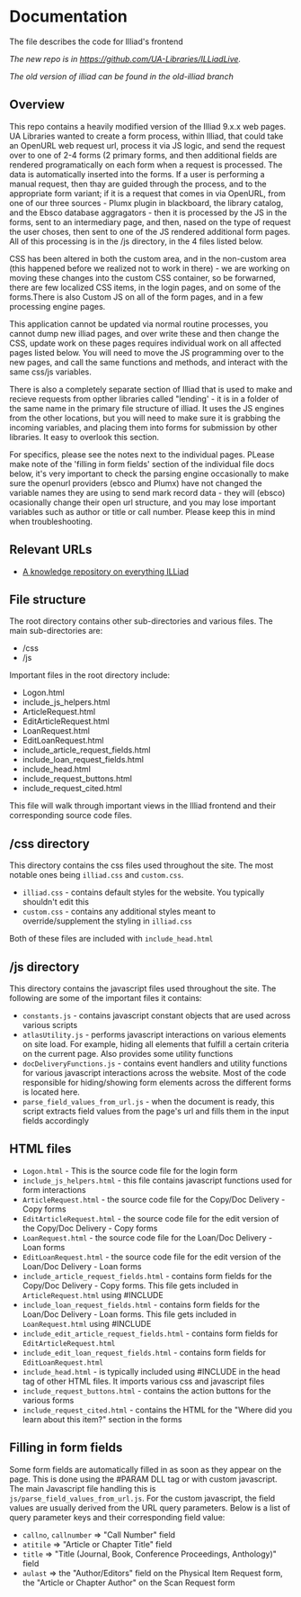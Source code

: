 # Documentation
The file describes the code for Illiad's frontend

*The new repo is in https://github.com/UA-Libraries/ILLiadLive.*

*The old version of illiad can be found in the old-illiad branch*

## Overview
This repo contains a heavily modified version of the Illiad 9.x.x web pages.
UA Libraries wanted to create a form process, within Illiad, that could take an OpenURL web request url, process it via JS logic, and send the request over to one of 2-4 forms (2 primary forms, and then additional fields are rendered programatically on each form when a request is processed.
The data is automatically inserted into the forms. If a user is performing a manual request, then thay are guided through the process, and to the appropriate form variant; if it is a request that comes in via OpenURL, from one of our three sources - Plumx plugin in blackboard, the library catalog, and the Ebsco database aggragators - then it is processed by the JS in the forms, sent to an intermediary page, and then, nased on the type of request the user choses, then sent to one of the JS rendered additional form pages. All of this processing is in the /js directory, in the 4 files listed below.

CSS has been altered in both the custom area, and in the non-custom area (this happened before we realized not to work in there) - we are working on moving these changes into the custom CSS container, so be forwarned, there are few localized CSS items, in the login pages, and on some of the forms.There is also Custom JS on all of the form pages, and in a few processing engine pages.

This application cannot be updated via normal routine processes, you cannot dump new illiad pages, and over write these and then change the CSS, update work on these pages requires individual work on all affected pages listed below. You will need to move the JS programming over to the new pages, and call the same functions and methods, and interact with the same css/js variables.

There is also a completely separate section of Illiad that is used to make and recieve requests from opther libraries called "lending' - it is in a folder of the same name in the primary file structure of illiad. It uses the JS engines from the other locations, but you will need to make sure it is grabbing the incoming variables, and placing them into forms for submission by other libraries. It easy to overlook this section.

For specifics, please see the notes next to the individual pages. PLease make note of the 'filling in form fields' section of the individual file docs below, it's very important to check the parsing engine occasionally to make sure the openurl providers (ebsco and Plumx) have not changed the variable names they are using to send mark record data - they will (ebsco) ocasionally change their open url structure, and you may lose important variables such as author or title or call number. Please keep this in mind when troubleshooting.

## Relevant URLs
- [A knowledge repository on everything ILLiad](https://support.atlas-sys.com/hc/en-us/categories/360000716874-ILLiad)


## File structure
The root directory contains other sub-directories and various files. The main sub-directories are:
- /css
- /js


Important files in the root directory include:
- Logon.html
- include_js_helpers.html
- ArticleRequest.html
- EditArticleRequest.html
- LoanRequest.html
- EditLoanRequest.html
- include_article_request_fields.html
- include_loan_request_fields.html
- include_head.html
- include_request_buttons.html
- include_request_cited.html

This file will walk through important views in the Illiad frontend and their corresponding source code files.


## /css directory
This directory contains the css files used throughout the site. The most notable ones being `illiad.css` and `custom.css`.
- `illiad.css` - contains default styles for the website. You typically shouldn't edit this
- `custom.css` - contains any additional styles meant to override/supplement the styling in `illiad.css`

Both of these files are included with `include_head.html`

## /js directory
This directory contains the javascript files used throughout the site. The following are some of the important files it contains:
- `constants.js` - contains javascript constant objects that are used across various scripts
- `atlasUtility.js` - performs javascript interactions on various elements on site load. For example, hiding all elements that fulfill a certain criteria on the current page. Also provides some utility functions
- `docDeliveryFunctions.js` - contains event handlers and utility functions for various javascript interactions across the website. Most of the code responsible for hiding/showing form elements across the different forms is located here.
- `parse_field_values_from_url.js` - when the document is ready, this script extracts field values from the page's url and fills them in the input fields accordingly


## HTML files
- `Logon.html` - This is the source code file for the login form
- `include_js_helpers.html` - this file contains javascript functions used for form interactions
- `ArticleRequest.html` - the source code file for the Copy/Doc Delivery - Copy forms
- `EditArticleRequest.html` - the source code file for the edit version of the Copy/Doc Delivery - Copy forms
- `LoanRequest.html` - the source code file for the Loan/Doc Delivery - Loan forms
- `EditLoanRequest.html` - the source code file for the edit version of the Loan/Doc Delivery - Loan forms
- `include_article_request_fields.html` - contains form fields for the Copy/Doc Delivery - Copy forms. This file gets included in `ArticleRequest.html` using #INCLUDE
- `include_loan_request_fields.html` - contains form fields for the Loan/Doc Delivery - Loan forms. This file gets included in `LoanRequest.html` using #INCLUDE
- `include_edit_article_request_fields.html` - contains form fields for `EditArticleRequest.html`
- `include_edit_loan_request_fields.html` - contains form fields for `EditLoanRequest.html`
- `include_head.html` - is typically included using #INCLUDE in the head tag of other HTML files. It imports various css and javascript files
- `include_request_buttons.html` - contains the action buttons for the various forms
- `include_request_cited.html` - contains the HTML for the "Where did you learn about this item?" section in the forms


## Filling in form fields
Some form fields are automatically filled in as soon as they appear on the page. 
This is done using the #PARAM DLL tag or with custom javascript. 
The main Javascript file handling this is `js/parse_field_values_from_url.js`.
For the custom javascript, the field values are usually derived from the URL query parameters. Below is a list of query
parameter keys and their corresponding field value:

- `callno`, `callnumber` => "Call Number" field
- `atitile` => "Article or Chapter Title" field
- `title` => "Title (Journal, Book, Conference Proceedings, Anthology)" field
- `aulast` => the "Author/Editors" field on the Physical Item Request form, the "Article or Chapter Author" on the Scan Request form

